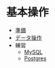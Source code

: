 # 基本操作

* [準備](00_prepare)
* [データ操作](01_crud)
* 練習
    * [MySQL](practice_mysql.sql)
    * [Postgres](practice_postgress.sql)